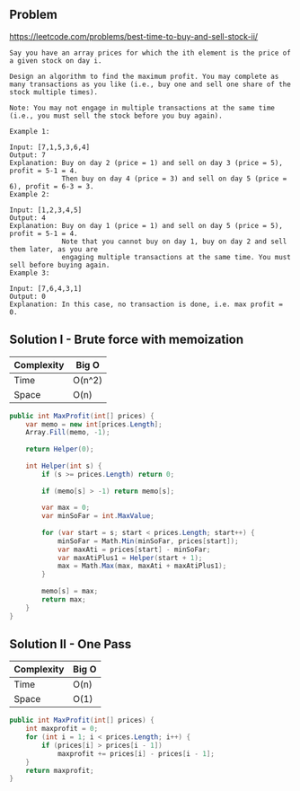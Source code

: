 ## Problem

https://leetcode.com/problems/best-time-to-buy-and-sell-stock-ii/

```
Say you have an array prices for which the ith element is the price of a given stock on day i.

Design an algorithm to find the maximum profit. You may complete as many transactions as you like (i.e., buy one and sell one share of the stock multiple times).

Note: You may not engage in multiple transactions at the same time (i.e., you must sell the stock before you buy again).

Example 1:

Input: [7,1,5,3,6,4]
Output: 7
Explanation: Buy on day 2 (price = 1) and sell on day 3 (price = 5), profit = 5-1 = 4.
             Then buy on day 4 (price = 3) and sell on day 5 (price = 6), profit = 6-3 = 3.
Example 2:

Input: [1,2,3,4,5]
Output: 4
Explanation: Buy on day 1 (price = 1) and sell on day 5 (price = 5), profit = 5-1 = 4.
             Note that you cannot buy on day 1, buy on day 2 and sell them later, as you are
             engaging multiple transactions at the same time. You must sell before buying again.
Example 3:

Input: [7,6,4,3,1]
Output: 0
Explanation: In this case, no transaction is done, i.e. max profit = 0.
```

## Solution I - Brute force with memoization

| Complexity | Big O |
|------------|-------|
| Time       | O(n^2)  |
| Space      | O(n)  |


```csharp
public int MaxProfit(int[] prices) {
    var memo = new int[prices.Length];
    Array.Fill(memo, -1);
    
    return Helper(0);
    
    int Helper(int s) {
        if (s >= prices.Length) return 0;
        
        if (memo[s] > -1) return memo[s];
        
        var max = 0;
        var minSoFar = int.MaxValue;
        
        for (var start = s; start < prices.Length; start++) {
            minSoFar = Math.Min(minSoFar, prices[start]);
            var maxAti = prices[start] - minSoFar;
            var maxAtiPlus1 = Helper(start + 1);
            max = Math.Max(max, maxAti + maxAtiPlus1);
        }
        
        memo[s] = max;
        return max;
    }
}
```

## Solution II - One Pass

| Complexity | Big O |
|------------|-------|
| Time       | O(n)  |
| Space      | O(1)  |

```csharp
public int MaxProfit(int[] prices) {
    int maxprofit = 0;
    for (int i = 1; i < prices.Length; i++) {
        if (prices[i] > prices[i - 1])
            maxprofit += prices[i] - prices[i - 1];
    }
    return maxprofit;
}
```
